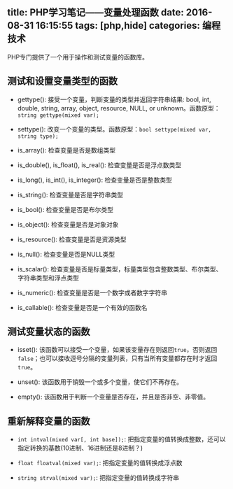title: PHP学习笔记——变量处理函数
date: 2016-08-31 16:15:55
tags: [php,hide]
categories: 编程技术
---

PHP专门提供了一个用于操作和测试变量的函数库。

## 测试和设置变量类型的函数

* gettype(): 接受一个变量，判断变量的类型并返回字符串结果: bool, int, double, string, array, object, resource, NULL, or unknown。函数原型：`string gettype(mixed var);`

* settype(): 改变一个变量的类型。函数原型：`bool settype(mixed var, string type);`

* is_array(): 检查变量是否是数组类型

* is\_double(), is\_float(), is_real(): 检查变量是否是浮点数类型

* is\_long(), is\_int(), is_integer(): 检查变量是否是整数类型

* is_string(): 检查变量是否是字符串类型

* is_bool(): 检查变量是否是布尔类型

* is_object(): 检查变量是否是对象对象

* is_resource(): 检查变量是否是资源类型

* is_null(): 检查变量是否是NULL类型

* is_scalar(): 检查变量是否是标量类型，标量类型包含整数类型、布尔类型、字符串类型和浮点类型

* is_numeric(): 检查变量是否是一个数字或者数字字符串

* is_callable(): 检查变量是否是一个有效的函数名

## 测试变量状态的函数

* isset(): 该函数可以接受一个变量，如果该变量存在则返回`true`，否则返回`false`；也可以接收逗号分隔的变量列表，只有当所有变量都存在时才返回`true`。

* unset(): 该函数用于销毁一个或多个变量，使它们不再存在。

* empty(): 该函数用于判断一个变量是否存在，并且是否非空、非零值。

## 重新解释变量的函数

* `int intval(mixed var[, int base]);`: 把指定变量的值转换成整数，还可以指定转换的基数(10进制、16进制还是8进制？)

* `float floatval(mixed var);`: 把指定变量的值转换成浮点数

* `string strval(mixed var);`: 把指定变量的值转换成字符串


